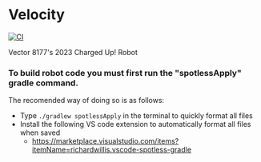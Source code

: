 # Velocity
[![CI](https://github.com/Vector8177/Velocity/actions/workflows/main.yml/badge.svg)](https://github.com/Vector8177/Velocity/actions/workflows/main.yml)

Vector 8177's 2023 Charged Up! Robot

### To build robot code you must first run the "spotlessApply" gradle command.
The recomended way of doing so is as follows:
- Type `./gradlew spotlessApply` in the terminal to quickly format all files
- Install the following VS code extension to automatically format all files when saved
  - https://marketplace.visualstudio.com/items?itemName=richardwillis.vscode-spotless-gradle
